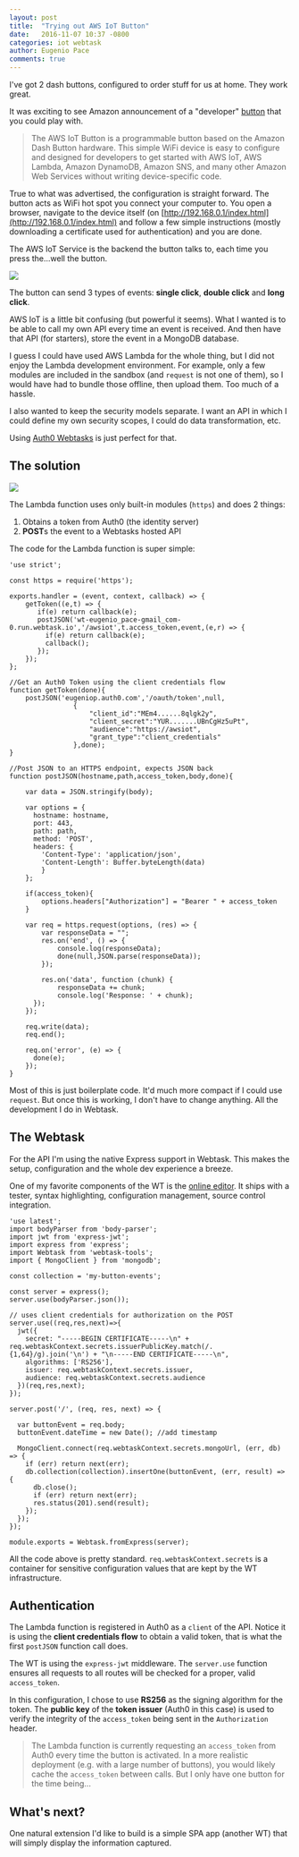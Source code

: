 ```yaml
---
layout: post
title:  "Trying out AWS IoT Button"
date:   2016-11-07 10:37 -0800
categories: iot webtask 
author: Eugenio Pace
comments: true
---
```


I've got 2 dash buttons, configured to order stuff for us at home. They work great.

It was exciting to see Amazon announcement of a "developer" [button](https://aws.amazon.com/iot/button/) that you could play with.

> The AWS IoT Button is a programmable button based on the Amazon Dash Button hardware. This simple WiFi device is easy to configure and designed for developers to get started with AWS IoT, AWS Lambda, Amazon DynamoDB, Amazon SNS, and many other Amazon Web Services without writing device-specific code.

True to what was advertised, the configuration is straight forward. The button acts as WiFi hot spot you connect your computer to. You open a browser, navigate to the device itself (on [http://192.168.0.1/index.html](http://192.168.0.1/index.html) and follow a few simple instructions (mostly downloading a certificate used for authentication) and you are done.

The AWS IoT Service is the backend the button talks to, each time you press the...well the button.

![](https://docs.google.com/drawings/d/1tDuUvOUFhSG2Jp5O1IV0UZk2DIctT6sIqHP69vOV670/pub?w=312&h=140)

The button can send 3 types of events: __single click__, __double click__ and __long click__.

AWS IoT is a little bit confusing (but powerful it seems). What I wanted is to be able to call my own API every time an event is received. And then have that API (for starters), store the event in a MongoDB database.

I guess I could have used AWS Lambda for the whole thing, but I did not enjoy the Lambda development environment. For example, only a few modules are included in the sandbox (and `request` is not one of them), so I would have had to bundle those offline, then upload them. Too much of a hassle. 

I also wanted to keep the security models separate. I want an API in which I could define my own security scopes, I could do data transformation, etc.

Using [Auth0 Webtasks](https://webtask.io) is just perfect for that.

## The solution

![](https://docs.google.com/drawings/d/1-vuuuo3oss2cwlAVxhchY_sfqLgoQBhS7y48CYqxxC8/pub?w=1196&h=490)

The Lambda function uses only built-in modules (`https`) and does 2 things:

1. Obtains a token from Auth0 (the identity server)
2. **POST**s the event to a Webtasks hosted API

The code for the Lambda function is super simple:

```
'use strict';

const https = require('https');

exports.handler = (event, context, callback) => {
    getToken((e,t) => {
       if(e) return callback(e); 
       postJSON('wt-eugenio_pace-gmail_com-0.run.webtask.io','/awsiot',t.access_token,event,(e,r) => {
         if(e) return callback(e);
         callback();
       });
    });
};

//Get an Auth0 Token using the client credentials flow
function getToken(done){
    postJSON('eugeniop.auth0.com','/oauth/token',null,
                {   
                    "client_id":"MEm4......8qlgk2y",
                    "client_secret":"YUR.......UBnCgHz5uPt",
                    "audience":"https://awsiot",
                    "grant_type":"client_credentials"
                },done);
}

//Post JSON to an HTTPS endpoint, expects JSON back
function postJSON(hostname,path,access_token,body,done){
    
    var data = JSON.stringify(body);
    
    var options = {
      hostname: hostname,
      port: 443,
      path: path,
      method: 'POST',
      headers: {
        'Content-Type': 'application/json',
        'Content-Length': Buffer.byteLength(data)
        }
    };

    if(access_token){
        options.headers["Authorization"] = "Bearer " + access_token
    }

    var req = https.request(options, (res) => {
        var responseData = "";
        res.on('end', () => { 
            console.log(responseData);
            done(null,JSON.parse(responseData)); 
        });
        
        res.on('data', function (chunk) {
            responseData += chunk;
            console.log('Response: ' + chunk);
      });
    });

    req.write(data);
    req.end();

    req.on('error', (e) => {
      done(e);
    });
}
```

Most of this is just boilerplate code. It'd much more compact if I could use `request`. But once this is working, I don't have to change anything. All the development I do in Webtask.

## The Webtask

For the API I'm using the native Express support in Webtask. This makes the setup, configuration and the whole dev experience a breeze.

One of my favorite components of the WT is the [online editor](https://webtask.io/make). It ships with a tester, syntax highlighting, configuration management, source control integration. 

```
'use latest';
import bodyParser from 'body-parser';
import jwt from 'express-jwt';
import express from 'express';
import Webtask from 'webtask-tools';
import { MongoClient } from 'mongodb';

const collection = 'my-button-events';

const server = express();
server.use(bodyParser.json());

// uses client credentials for authorization on the POST
server.use((req,res,next)=>{
  jwt({
    secret: "-----BEGIN CERTIFICATE-----\n" + req.webtaskContext.secrets.issuerPublicKey.match(/.{1,64}/g).join('\n') + "\n-----END CERTIFICATE-----\n",
    algorithms: ['RS256'],
    issuer: req.webtaskContext.secrets.issuer,
    audience: req.webtaskContext.secrets.audience
  })(req,res,next);
});

server.post('/', (req, res, next) => {
  
  var buttonEvent = req.body;
  buttonEvent.dateTime = new Date(); //add timestamp
  
  MongoClient.connect(req.webtaskContext.secrets.mongoUrl, (err, db) => {
    if (err) return next(err);
    db.collection(collection).insertOne(buttonEvent, (err, result) => {
      db.close();
      if (err) return next(err);
      res.status(201).send(result);
    });
  });
});

module.exports = Webtask.fromExpress(server);

```

All the code above is pretty standard. `req.webtaskContext.secrets` is a container for sensitive configuration values that are kept by the WT infrastructure. 

## Authentication 

The Lambda function is registered in Auth0 as a `client` of the API. Notice it is using the **client credentials flow** to obtain a valid token, that is what the first `postJSON` function call does.

The WT is using the `express-jwt` middleware. The `server.use` function ensures all requests to all routes will be checked for a proper, valid `access_token`. 

In this configuration, I chose to use **RS256** as the signing algorithm for the token. The **public key** of the **token issuer** (Auth0 in this case) is used to verify the integrity of the `access_token` being sent in the `Authorization` header.

> The Lambda function is currently requesting an `access_token` from Auth0 every time the button is activated. In a more realistic deployment (e.g. with a large number of buttons), you would likely cache the `access_token` between calls. But I only have one button for the time being...

## What's next?

One natural extension I'd like to build is a simple SPA app (another WT) that will simply display the information captured.
